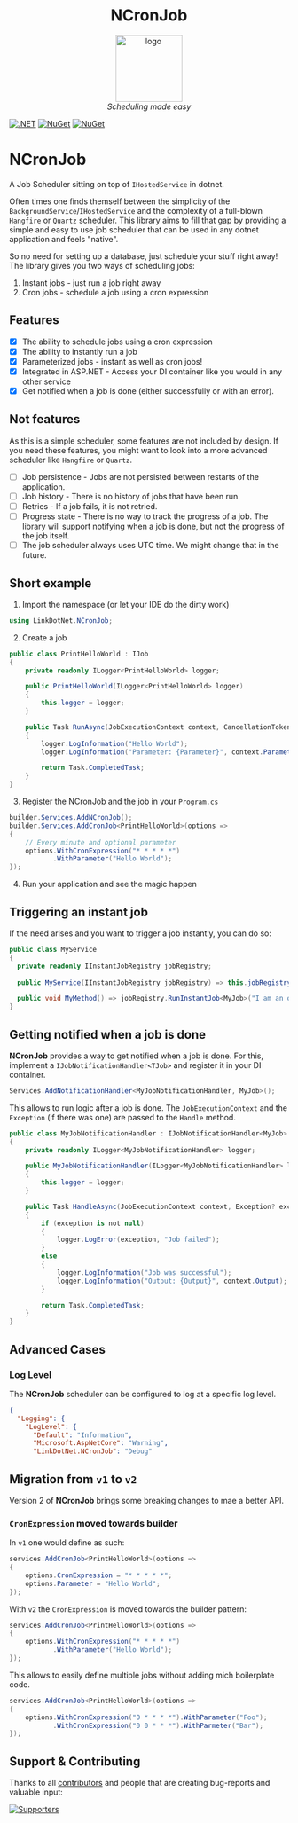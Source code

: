 <h1 align="center">NCronJob</h1>

<p align="center">
  <img src="assets/logo_small.png" alt="logo" width="120px" height="120px"/>
  <br>
  <em>Scheduling made easy</em>
  <br>
</p>

[![.NET](https://github.com/linkdotnet/NCronJob/actions/workflows/dotnet.yml/badge.svg)](https://github.com/linkdotnet/NCronJob/actions/workflows/dotnet.yml)
[![NuGet](https://img.shields.io/nuget/dt/LinkDotNet.NCronJob.svg)](https://www.nuget.org/packages/LinkDotNet.NCronJob)
[![NuGet](https://img.shields.io/nuget/vpre/LinkDotNet.NCronJob.svg)](https://www.nuget.org/packages/LinkDotNet.NCronJob)

# NCronJob

A Job Scheduler sitting on top of `IHostedService` in dotnet.

Often times one finds themself between the simplicity of the `BackgroundService`/`IHostedService` and the complexity of
a full-blown `Hangfire` or `Quartz` scheduler.
This library aims to fill that gap by providing a simple and easy to use job scheduler that can be used in any dotnet
application and feels "native".

So no need for setting up a database, just schedule your stuff right away! The library gives you two ways of scheduling
jobs:

1. Instant jobs - just run a job right away
2. Cron jobs - schedule a job using a cron expression

## Features

- [x] The ability to schedule jobs using a cron expression
- [x] The ability to instantly run a job
- [x] Parameterized jobs - instant as well as cron jobs!
- [x] Integrated in ASP.NET - Access your DI container like you would in any other service
- [x] Get notified when a job is done (either successfully or with an error).

## Not features

As this is a simple scheduler, some features are not included by design. If you need these features, you might want to
look into a more advanced scheduler like `Hangfire` or `Quartz`.

- [ ] Job persistence - Jobs are not persisted between restarts of the application.
- [ ] Job history - There is no history of jobs that have been run.
- [ ] Retries - If a job fails, it is not retried.
- [ ] Progress state - There is no way to track the progress of a job. The library will support notifying when a job is
  done, but not the progress of the job itself.
- [ ] The job scheduler always uses UTC time. We might change that in the future.

## Short example

1. Import the namespace (or let your IDE do the dirty work)

```csharp
using LinkDotNet.NCronJob;
```

2. Create a job

```csharp
public class PrintHelloWorld : IJob
{
    private readonly ILogger<PrintHelloWorld> logger;

    public PrintHelloWorld(ILogger<PrintHelloWorld> logger)
    {
        this.logger = logger;
    }

    public Task RunAsync(JobExecutionContext context, CancellationToken token)
    {
        logger.LogInformation("Hello World");
        logger.LogInformation("Parameter: {Parameter}", context.Parameter);

        return Task.CompletedTask;
    }
}
```

3. Register the NCronJob and the job in your `Program.cs`

```csharp
builder.Services.AddNCronJob();
builder.Services.AddCronJob<PrintHelloWorld>(options => 
{
    // Every minute and optional parameter
    options.WithCronExpression("* * * * *")
           .WithParameter("Hello World");
});
```

4. Run your application and see the magic happen

## Triggering an instant job

If the need arises and you want to trigger a job instantly, you can do so:

```csharp
public class MyService
{
  private readonly IInstantJobRegistry jobRegistry;
  
  public MyService(IInstantJobRegistry jobRegistry) => this.jobRegistry = jobRegistry;

  public void MyMethod() => jobRegistry.RunInstantJob<MyJob>("I am an optional parameter");
}
```

## Getting notified when a job is done

**NCronJob** provides a way to get notified when a job is done. For this, implement a `IJobNotificationHandler<TJob>`
and register it in your DI container.

```csharp
Services.AddNotificationHandler<MyJobNotificationHandler, MyJob>();
```

This allows to run logic after a job is done. The `JobExecutionContext` and the `Exception` (if there was one) are
passed to the `Handle` method.

```csharp
public class MyJobNotificationHandler : IJobNotificationHandler<MyJob>
{
    private readonly ILogger<MyJobNotificationHandler> logger;

    public MyJobNotificationHandler(ILogger<MyJobNotificationHandler> logger)
    {
        this.logger = logger;
    }

    public Task HandleAsync(JobExecutionContext context, Exception? exception, CancellationToken token)
    {
        if (exception is not null)
        {
            logger.LogError(exception, "Job failed");
        }
        else
        {
            logger.LogInformation("Job was successful");
            logger.LogInformation("Output: {Output}", context.Output);
        }

        return Task.CompletedTask;
    }
}
```

## Advanced Cases

### Log Level

The **NCronJob** scheduler can be configured to log at a specific log level.

```json
{
  "Logging": {
    "LogLevel": {
      "Default": "Information",
      "Microsoft.AspNetCore": "Warning",
      "LinkDotNet.NCronJob": "Debug"
```

## Migration from `v1` to `v2`
Version 2 of **NCronJob** brings some breaking changes to mae a better API.

### `CronExpression` moved towards builder
In `v1` one would define as such:
```csharp
services.AddCronJob<PrintHelloWorld>(options => 
{
    options.CronExpression = "* * * * *";
    options.Parameter = "Hello World";
});
```

With `v2` the `CronExpression` is moved towards the builder pattern:
```csharp
services.AddCronJob<PrintHelloWorld>(options => 
{
    options.WithCronExpression("* * * * *")
           .WithParameter("Hello World");
});
```

This allows to easily define multiple jobs without adding mich boilerplate code.
```csharp
services.AddCronJob<PrintHelloWorld>(options => 
{
    options.WithCronExpression("0 * * * *").WithParameter("Foo");
           .WithCronExpression("0 0 * * *").WithParmeter("Bar");
});
```

## Support & Contributing

Thanks to all [contributors](https://github.com/linkdotnet/NCronJob/graphs/contributors) and people that are creating
bug-reports and valuable input:

<a href="https://github.com/linkdotnet/NCronJob/graphs/contributors">
  <img src="https://contrib.rocks/image?repo=linkdotnet/NCronJob" alt="Supporters" />
</a>
